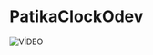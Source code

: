 # PatikaClockOdev

![VİDEO](https://github.com/sevketugurel/PatikaClockOdev/assets/118289177/09e75eaf-1ab7-43cf-81b9-0f1cf3b810ef)

